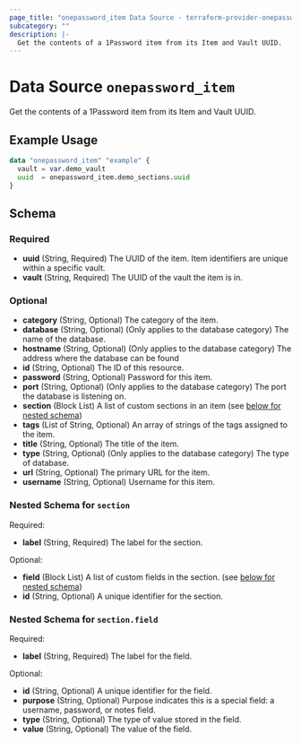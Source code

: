 ```yaml
---
page_title: "onepassword_item Data Source - terraform-provider-onepassword"
subcategory: ""
description: |-
  Get the contents of a 1Password item from its Item and Vault UUID.
---
```


# Data Source `onepassword_item`

Get the contents of a 1Password item from its Item and Vault UUID.

## Example Usage

```terraform
data "onepassword_item" "example" {
  vault = var.demo_vault
  uuid  = onepassword_item.demo_sections.uuid
}
```

## Schema

### Required

- **uuid** (String, Required) The UUID of the item. Item identifiers are unique within a specific vault.
- **vault** (String, Required) The UUID of the vault the item is in.

### Optional

- **category** (String, Optional) The category of the item.
- **database** (String, Optional) (Only applies to the database category) The name of the database.
- **hostname** (String, Optional) (Only applies to the database category) The address where the database can be found
- **id** (String, Optional) The ID of this resource.
- **password** (String, Optional) Password for this item.
- **port** (String, Optional) (Only applies to the database category) The port the database is listening on.
- **section** (Block List) A list of custom sections in an item (see [below for nested schema](#nestedblock--section))
- **tags** (List of String, Optional) An array of strings of the tags assigned to the item.
- **title** (String, Optional) The title of the item.
- **type** (String, Optional) (Only applies to the database category) The type of database.
- **url** (String, Optional) The primary URL for the item.
- **username** (String, Optional) Username for this item.

<a id="nestedblock--section"></a>
### Nested Schema for `section`

Required:

- **label** (String, Required) The label for the section.

Optional:

- **field** (Block List) A list of custom fields in the section. (see [below for nested schema](#nestedblock--section--field))
- **id** (String, Optional) A unique identifier for the section.

<a id="nestedblock--section--field"></a>
### Nested Schema for `section.field`

Required:

- **label** (String, Required) The label for the field.

Optional:

- **id** (String, Optional) A unique identifier for the field.
- **purpose** (String, Optional) Purpose indicates this is a special field: a username, password, or notes field.
- **type** (String, Optional) The type of value stored in the field.
- **value** (String, Optional) The value of the field.


